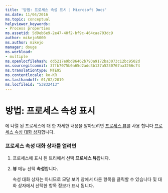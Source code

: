 ```yaml
---
title: '방법: 프로세스 속성 표시 | Microsoft Docs'
ms.date: 11/04/2016
ms.topic: conceptual
helpviewer_keywords:
- Process properties
ms.assetid: 5d9eb6e9-2e47-40f2-bf9c-464caa703dc9
author: mikejo5000
ms.author: mikejo
manager: douge
ms.workload:
- multiple
ms.openlocfilehash: dd5217e9bd86462b793a9172ba3073c12bc9502d
ms.sourcegitcommit: 37fb7075b0a65d2add3b137a5230767aa3266c74
ms.translationtype: MTE95
ms.contentlocale: ko-KR
ms.lasthandoff: 01/02/2019
ms.locfileid: "53832413"
---
```

# <a name="how-to-display-process-properties"></a>방법: 프로세스 속성 표시
에 나열 된 프로세스에 대 한 자세한 내용을 알아보려면 [프로세스 뷰](../debugger/processes-view.md)를 사용 합니다 [프로세스 속성 대화 상자](../debugger/process-properties-dialog-box.md)합니다.  
  
### <a name="to-open-a-process-properties-dialog-box"></a>프로세스 속성 대화 상자를 열려면  
  
1. 프로세스에 표시 된 트리에서 선택 **프로세스 뷰**합니다.  
  
2. **뷰** 메뉴 선택 **속성**합니다.  
  
   속성 대화 상자는 아니므로 모달 보기 창에서 다른 항목을 클릭할 수 있습니다 및 대화 상자에서 선택한 항목 정보가 표시 됩니다.